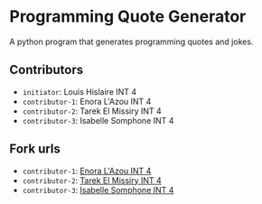 # Programming Quote Generator

A python program that generates programming quotes and jokes.

## Contributors
- `initiator`: Louis Hislaire INT 4
- `contributor-1`: Enora L'Azou INT 4
- `contributor-2`: Tarek El Missiry INT 4
- `contributor-3`: Isabelle Somphone INT 4

## Fork urls
- `contributor-1`: [Enora L'Azou INT 4](https://github.com/Dalhneor/quotes-enoralazou-int4)
- `contributor-2`: [Tarek El Missiry INT 4](https://github.com/Tarek94000/quotes-tarekelmissiry-int4.git)
- `contributor-3`: [Isabelle Somphone INT 4](https://github.com/Somphone-Isabelle/quotes-isabellesomphone-int4.git)